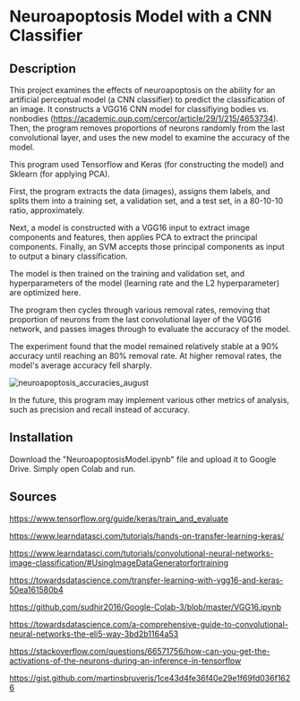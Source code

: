 # Neuroapoptosis Model with a CNN Classifier

## Description
This project examines the effects of neuroapoptosis on the ability for an artificial perceptual model (a CNN classifier) to predict the classification of an image. It constructs a VGG16 CNN model for classifiying bodies vs. nonbodies (https://academic.oup.com/cercor/article/29/1/215/4653734). Then, the program removes proportions of neurons randomly from the last convolutional layer, and uses the new model to examine the accuracy of the model. 

This program used Tensorflow and Keras (for constructing the model) and Sklearn (for applying PCA). 

First, the program extracts the data (images), assigns them labels, and splits them into a training set, a validation set, and a test set, in a 80-10-10 ratio, approximately. 

Next, a model is constructed with a VGG16 input to extract image components and features, then applies PCA to extract the principal components. Finally, an SVM accepts those principal components as input to output a binary classification.

The model is then trained on the training and validation set, and hyperparameters of the model (learning rate and the L2 hyperparameter) are optimized here.

The program then cycles through various removal rates, removing that proportion of neurons from the last convolutional layer of the VGG16 network, and passes images through to evaluate the accuracy of the model.

The experiment found that the model remained relatively stable at a 90% accuracy until reaching an 80% removal rate. At higher removal rates, the model's average accuracy fell sharply.

![neuroapoptosis_accuracies_august](https://github.com/adityamkk/neuroapoptosis/assets/73001560/4027b688-e159-4a03-8ccd-8549b3446261)

In the future, this program may implement various other metrics of analysis, such as precision and recall instead of accuracy.

## Installation
Download the "NeuroapoptosisModel.ipynb" file and upload it to Google Drive. Simply open Colab and run.

## Sources

https://www.tensorflow.org/guide/keras/train_and_evaluate

https://www.learndatasci.com/tutorials/hands-on-transfer-learning-keras/

https://www.learndatasci.com/tutorials/convolutional-neural-networks-image-classification/#UsingImageDataGeneratorfortraining

https://towardsdatascience.com/transfer-learning-with-vgg16-and-keras-50ea161580b4

https://github.com/sudhir2016/Google-Colab-3/blob/master/VGG16.ipynb

https://towardsdatascience.com/a-comprehensive-guide-to-convolutional-neural-networks-the-eli5-way-3bd2b1164a53

https://stackoverflow.com/questions/66571756/how-can-you-get-the-activations-of-the-neurons-during-an-inference-in-tensorflow

https://gist.github.com/martinsbruveris/1ce43d4fe36f40e29e1f69fd036f1626

